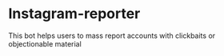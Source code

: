 # Instagram-reporter
This bot helps users to mass report accounts with clickbaits or objectionable material

